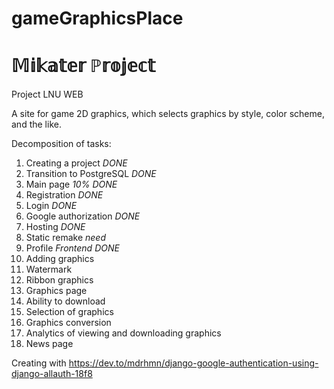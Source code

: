 # gameGraphicsPlace

# 𝕄𝕚𝕜𝕒𝕥𝕖𝕣 ℙ𝕣𝕠𝕛𝕖𝕔𝕥

Project LNU WEB

A site for game 2D graphics, which selects graphics by style, color scheme, and the like.

Decomposition of tasks:
1. Creating a project *DONE*
2. Transition to PostgreSQL *DONE*
3. Main page *10% DONE*
4. Registration *DONE*
5. Login *DONE*
6. Google authorization *DONE*
7. Hosting *DONE*
8. Static remake *need*
9. Profile *Frontend DONE* 
10. Adding graphics
11. Watermark
12. Ribbon graphics
13. Graphics page
14. Ability to download
15. Selection of graphics
16. Graphics conversion
17. Analytics of viewing and downloading graphics
18. News page

Creating with https://dev.to/mdrhmn/django-google-authentication-using-django-allauth-18f8
